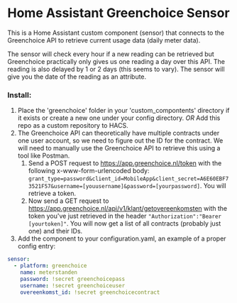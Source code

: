 # Home Assistant Greenchoice Sensor
This is a Home Assistant custom component (sensor) that connects to the Greenchoice API to retrieve current usage data (daily meter data).

The sensor will check every hour if a new reading can be retrieved but Greenchoice practically only gives us one reading a day over this API. The reading is also delayed by 1 or 2 days (this seems to vary). The sensor will give you the date of the reading as an attribute.

### Install:
1. Place the 'greenchoice' folder in your 'custom_compontents' directory if it exists or create a new one under your config directory.
    *OR*
   Add this repo as a custom repository to HACS.
2. The Greenchoice API can theoretically have multiple contracts under one user account, so we need to figure out the ID for the contract. We will need to manually use the Greenchoice API to retrieve this using a tool like Postman.
    1. Send a POST request to https://app.greenchoice.nl/token with the following x-www-form-urlencoded body: `grant_type=password&client_id=MobileApp&client_secret=A6E60EBF73521F57&username=[youusername]&password=[yourpassword]`. You will retrieve a token.
    2. Now send a GET request to https://app.greenchoice.nl/api/v1/klant/getovereenkomsten with the token you've just retrieved in the header `"Authorization":"Bearer [yourtoken]"`. You will now get a list of all contracts (probably just one) and their IDs.
3. Add the component to your configuration.yaml, an example of a proper config entry:

```YAML
sensor:
  - platform: greenchoice
    name: meterstanden
    password: !secret greenchoicepass
    username: !secret greenchoiceuser
    overeenkomst_id: !secret greenchoicecontract
```
